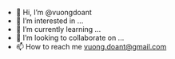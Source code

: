 - 👋 Hi, I’m @vuongdoant
- 👀 I’m interested in ...
- 🌱 I’m currently learning ...
- 💞️ I’m looking to collaborate on ...
- 📫 How to reach me vuong.doant@gmail.com

<!---
vuongdoant/vuongdoant is a ✨ special ✨ repository because its `README.md` (this file) appears on your GitHub profile.
You can click the Preview link to take a look at your changes.
--->
